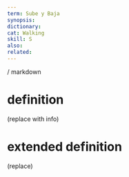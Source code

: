 ```yaml
---
term: Sube y Baja
synopsis:
dictionary:
cat: Walking
skill: S
also: 
related: 
---
```

/ 
  markdown
  # definition
  (replace with info)
  # extended definition
  (replace)
